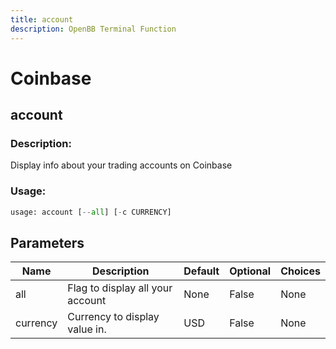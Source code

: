 ```yaml
---
title: account
description: OpenBB Terminal Function
---
```


# Coinbase

## account

### Description: 

Display info about your trading accounts on Coinbase

### Usage: 
```python
usage: account [--all] [-c CURRENCY]
```

## Parameters

| Name | Description | Default | Optional | Choices |
| ---- | ----------- | ------- | -------- | ------- |
| all | Flag to display all your account | None | False | None |
| currency | Currency to display value in. | USD | False | None |


